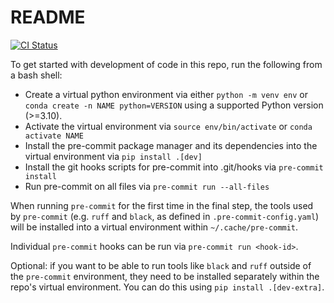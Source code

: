 # README

[![CI Status](https://github.com/RB-ENVIRONMENT/PIRAN/actions/workflows/ci.yml/badge.svg)](https://github.com/RB-ENVIRONMENT/PIRAN/actions)

To get started with development of code in this repo, run the following from a bash shell:

- Create a virtual python environment via either `python -m venv env` or `conda create -n NAME python=VERSION` using a supported Python version (>=3.10).
- Activate the virtual environment via `source env/bin/activate` or `conda activate NAME`
- Install the pre-commit package manager and its dependencies into the virtual environment via `pip install .[dev]`
- Install the git hooks scripts for pre-commit into .git/hooks via `pre-commit install`
- Run pre-commit on all files via `pre-commit run --all-files`

When running `pre-commit` for the first time in the final step,
the tools used by `pre-commit` (e.g. `ruff` and `black`, as defined in `.pre-commit-config.yaml`)
will be installed into a virtual environment within `~/.cache/pre-commit`.

Individual `pre-commit` hooks can be run via `pre-commit run <hook-id>`.

Optional: if you want to be able to run tools like `black` and `ruff` outside of the `pre-commit` environment,
they need to be installed separately within the repo's virtual environment.
You can do this using `pip install .[dev-extra]`.
